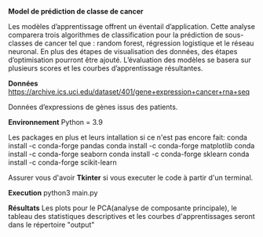 **Model de prédiction de classe de cancer**

Les modèles d’apprentissage offrent un éventail d’application. Cette analyse comparera trois algorithmes de classification pour la prédiction de sous-classes de cancer tel que : random forest, régression logistique et le réseau neuronal. En plus des étapes de visualisation des données, des étapes d’optimisation pourront être ajouté. L’évaluation des modèles se basera sur plusieurs scores et les courbes d’apprentissage résultantes.

**Données**
https://archive.ics.uci.edu/dataset/401/gene+expression+cancer+rna+seq

Données d’expressions de gènes issus des patients.

**Environnement**
Python = 3.9

Les packages en plus et leurs intallation si ce n'est pas encore fait:
  conda install -c conda-forge pandas
  conda install -c conda-forge matplotlib
  conda install -c conda-forge seaborn
  conda install -c conda-forge sklearn
  conda install -c conda-forge scikit-learn

Assurer vous d'avoir **Tkinter** si vous executer le code à partir d'un terminal. 

**Execution**
python3 main.py

**Résultats**
Les plots pour le PCA(analyse de composante principale), le tableau des statistiques descriptives et les courbes d'apprentissages seront dans le répertoire "output"
